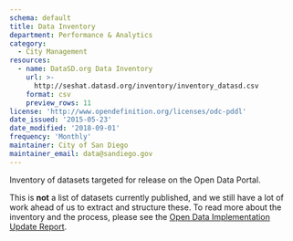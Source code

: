 ```yaml
---
schema: default
title: Data Inventory
department: Performance & Analytics
category:
  - City Management
resources:
  - name: DataSD.org Data Inventory
    url: >-
      http://seshat.datasd.org/inventory/inventory_datasd.csv
    format: csv
    preview_rows: 11
license: 'http://www.opendefinition.org/licenses/odc-pddl'
date_issued: '2015-05-23'
date_modified: '2018-09-01'
frequency: 'Monthly'
maintainer: City of San Diego
maintainer_email: data@sandiego.gov
---
```

Inventory of datasets targeted for release on the Open Data Portal.
<!--more-->
This is <strong>not</strong> a list of datasets currently published, and we still have
a lot of work ahead of us to extract and structure these.
To read more about the inventory and the process, please see the
<a href="https://datasd.gitbooks.io/open-data-implementation-update-2016/content/main/prioritization.html"
target="_blank" rel="noopener">Open Data Implementation Update Report</a>.
